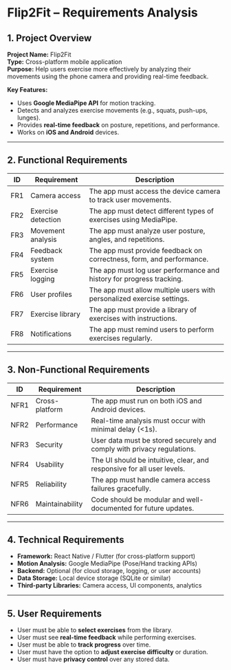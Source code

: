 # Flip2Fit – Requirements Analysis

## 1. Project Overview
**Project Name:** Flip2Fit  
**Type:** Cross-platform mobile application  
**Purpose:** Help users exercise more effectively by analyzing their movements using the phone camera and providing real-time feedback.  

**Key Features:**  
- Uses **Google MediaPipe API** for motion tracking.  
- Detects and analyzes exercise movements (e.g., squats, push-ups, lunges).  
- Provides **real-time feedback** on posture, repetitions, and performance.  
- Works on **iOS and Android** devices.  

---

## 2. Functional Requirements

| ID  | Requirement | Description |
|-----|------------|-------------|
| FR1 | Camera access | The app must access the device camera to track user movements. |
| FR2 | Exercise detection | The app must detect different types of exercises using MediaPipe. |
| FR3 | Movement analysis | The app must analyze user posture, angles, and repetitions. |
| FR4 | Feedback system | The app must provide feedback on correctness, form, and performance. |
| FR5 | Exercise logging | The app must log user performance and history for progress tracking. |
| FR6 | User profiles | The app must allow multiple users with personalized exercise settings. |
| FR7 | Exercise library | The app must provide a library of exercises with instructions. |
| FR8 | Notifications | The app must remind users to perform exercises regularly. |

---

## 3. Non-Functional Requirements

| ID  | Requirement | Description |
|-----|------------|-------------|
| NFR1 | Cross-platform | The app must run on both iOS and Android devices. |
| NFR2 | Performance | Real-time analysis must occur with minimal delay (<1s). |
| NFR3 | Security | User data must be stored securely and comply with privacy regulations. |
| NFR4 | Usability | The UI should be intuitive, clear, and responsive for all user levels. |
| NFR5 | Reliability | The app must handle camera access failures gracefully. |
| NFR6 | Maintainability | Code should be modular and well-documented for future updates. |

---

## 4. Technical Requirements

- **Framework:** React Native / Flutter (for cross-platform support)  
- **Motion Analysis:** Google MediaPipe (Pose/Hand tracking APIs)  
- **Backend:** Optional (for cloud storage, logging, or user accounts)  
- **Data Storage:** Local device storage (SQLite or similar)  
- **Third-party Libraries:** Camera access, UI components, analytics  

---

## 5. User Requirements

- User must be able to **select exercises** from the library.  
- User must see **real-time feedback** while performing exercises.  
- User must be able to **track progress** over time.  
- User must have the option to **adjust exercise difficulty** or duration.  
- User must have **privacy control** over any stored data.  
